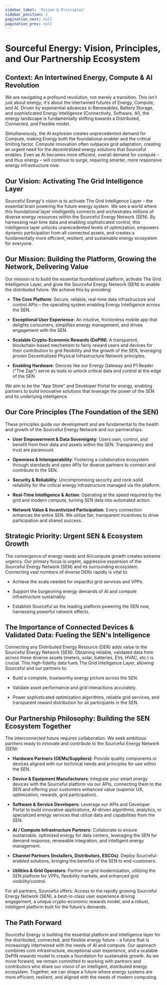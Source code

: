 ```yaml
---
sidebar_label: 'Vision & Principles'
sidebar_position: 2
pagination_next: null
pagination_prev: null
---
```



# Sourceful Energy: Vision, Principles, and Our Partnership Ecosystem

## Context: An Intertwined Energy, Compute & AI Revolution

We are navigating a profound revolution, not merely a transition. This isn't just about energy; it's about the intertwined futures of Energy, Compute, and AI. Driven by exponential advances in Renewables, Battery Storage, and sophisticated Energy Intelligence (Connectivity, Software, AI), the energy landscape is fundamentally shifting towards a Distributed, Connected, and Flexible model.

Simultaneously, the AI explosion creates unprecedented demand for Compute, making Energy both the foundational enabler and the critical limiting factor. Compute innovation often outpaces grid adaptation, creating an urgent need for the decentralized energy solutions that Sourceful enables. Even as AI becomes more efficient, overall demand for compute – and thus energy – will continue to surge, requiring smarter, more responsive energy infrastructure now.

## Our Vision: Activating The Grid Intelligence Layer

Sourceful Energy's vision is to activate The Grid Intelligence Layer – the essential brain powering the future energy system. We see a world where this foundational layer intelligently connects and orchestrates millions of diverse energy resources within the Sourceful Energy Network (SEN). By harnessing real-time data and enabling sophisticated control, this intelligence layer unlocks unprecedented levels of optimization, empowers dynamic participation from all connected assets, and creates a fundamentally more efficient, resilient, and sustainable energy ecosystem for everyone.

## Our Mission: Building the Platform, Growing the Network, Delivering Value

Our mission is to build the essential foundational platform, activate The Grid Intelligence Layer, and grow the Sourceful Energy Network (SEN) to enable the distributed future. We achieve this by providing:

- **The Core Platform**: Secure, reliable, real-time data infrastructure and control APIs – the operating system enabling Energy Intelligence across the SEN.

- **Exceptional User Experience**: An intuitive, frictionless mobile app that delights consumers, simplifies energy management, and drives engagement with the SEN.

- **Scalable Crypto-Economic Rewards (DePIN)**: A transparent, blockchain-based mechanism to fairly reward users and devices for their contribution to grid flexibility and the growth of the SEN, leveraging proven Decentralized Physical Infrastructure Network principles.

- **Enabling Hardware**: Devices like our Energy Gateway and P1 Reader ("The Zap") serve as tools to unlock critical data and control at the edge of the SEN.

We aim to be the "App Store" and Developer Portal for energy, enabling partners to build innovative solutions that leverage the power of the SEN and its underlying intelligence.

## Our Core Principles (The Foundation of the SEN)

These principles guide our development and are fundamental to the health and growth of the Sourceful Energy Network and our partnerships:

- **User Empowerment & Data Sovereignty**: Users own, control, and benefit from their data and assets within the SEN. Transparency and trust are paramount.

- **Openness & Interoperability**: Fostering a collaborative ecosystem through standards and open APIs for diverse partners to connect and contribute to the SEN.

- **Security & Reliability**: Uncompromising security and rock-solid reliability for the critical energy infrastructure managed via the platform.

- **Real-Time Intelligence & Action**: Operating at the speed required by the grid and modern compute, turning SEN data into automated action.

- **Network Value & Incentivized Participation**: Every connection enhances the entire SEN. We utilize fair, transparent incentives to drive participation and shared success.

## Strategic Priority: Urgent SEN & Ecosystem Growth

The convergence of energy needs and AI/compute growth creates extreme urgency. Our primary focus is urgent, aggressive expansion of the Sourceful Energy Network (SEN) and its surrounding ecosystem. Connecting vast numbers of diverse DERs rapidly is vital to:

- Achieve the scale needed for impactful grid services and VPPs.

- Support the burgeoning energy demands of AI and compute infrastructure sustainably.

- Establish Sourceful as the leading platform powering the SEN now, harnessing powerful network effects.

## The Importance of Connected Devices & Validated Data: Fueling the SEN's Intelligence

Connecting any Distributed Energy Resource (DER) adds value to the Sourceful Energy Network (SEN). Obtaining reliable, validated data from across these diverse assets (meters, solar, batteries, EVs, HVAC, etc.) is crucial. This high-fidelity data fuels The Grid Intelligence Layer, allowing Sourceful and our partners to:

- Build a complete, trustworthy energy picture across the SEN.

- Validate asset performance and grid interactions accurately.

- Power sophisticated optimization algorithms, reliable grid services, and transparent reward distribution for all participants in the SEN.

## Our Partnership Philosophy: Building the SEN Ecosystem Together

The interconnected future requires collaboration. We seek ambitious partners ready to innovate and contribute to the Sourceful Energy Network (SEN):

- **Hardware Partners (OEMs/Suppliers)**: Provide quality components or devices aligned with our technical needs and principles for use within the SEN.

- **Device & Equipment Manufacturers**: Integrate your smart energy devices with the Sourceful platform via our APIs, connecting them to the SEN and offering your customers enhanced value (superior UX, optimization, rewards, grid participation).

- **Software & Service Developers**: Leverage our APIs and Developer Portal to build innovative applications, AI-driven algorithms, analytics, or specialized energy services that utilize data and capabilities from the SEN.

- **AI / Compute Infrastructure Partners**: Collaborate to ensure sustainable, optimized energy for data centers, leveraging the SEN for demand response, renewable integration, and intelligent energy management.

- **Channel Partners (Installers, Distributors, ESCOs)**: Deploy Sourceful-enabled solutions, bringing the benefits of the SEN to end-customers.

- **Utilities & Grid Operators**: Partner on grid modernization, utilizing the SEN platform for VPPs, flexibility markets, and enhanced grid visibility/control.

For all partners, Sourceful offers: Access to the rapidly growing Sourceful Energy Network (SEN), a best-in-class user experience driving engagement, a unique crypto-economic rewards model, and a robust, intelligent platform built for the future's demands.

## The Path Forward

Sourceful Energy is building the essential platform and intelligence layer for the distributed, connected, and flexible energy future – a future that is increasingly intertwined with the needs of AI and compute. Our approach combines core infrastructure, exceptional user experience, and a scalable DePIN rewards model to create a foundation for sustainable growth. As we move forward, we remain committed to working with partners and contributors who share our vision of an intelligent, distributed energy ecosystem. Together, we can shape a future where energy systems are more efficient, resilient, and aligned with the needs of modern computing.